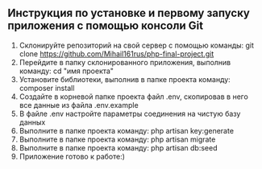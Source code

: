 ## Инструкция по установке и первому запуску приложения с помощью консоли Git

1. Склонируйте репозиторий на свой сервер с помощью команды: git clone https://github.com/Mihail161rus/php-final-project.git
2. Перейдите в папку склонированного приложения, выполнив команду: cd "имя проекта"
3. Установите библиотеки, выполнив в папке проекта команду: composer install
4. Создайте в корневой папке проекта файл .env, скопировав в него все данные из файла .env.example
5. В файле .env настройте параметры соединения на чистую базу данных
7. Выполните в папке проекта команду: php artisan key:generate
8. Выполните в папке проекта команду: php artisan migrate
9. Выполните в папке проекта команду: php artisan db:seed
10. Приложение готово к работе:)
